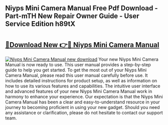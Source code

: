 ## Niyps Mini Camera Manual Free Pdf Download - Part-mTH New Repair Owner Guide - User Service Edition h89tX

# <h2><a href="http://cf21363.oget.top/?id=Niyps+Mini+Camera+Manual">🔗Download New 👉🔴 Niyps Mini Camera Manual</a></h2>

[![Niyps Mini Camera Manual new download](https://i.imgur.com/5g1atiW.png)](http://cf21363.oget.top/?id=Niyps+Mini+Camera+Manual)
Your new Niyps Mini Camera Manual is now ready to use. This user manual provides a step-by-step guide to help you get started. To get the most out of your Niyps Mini Camera Manual, please read this user manual carefully before use. It includes detailed instructions for product setup, as well as information on how to use its various features and capabilities. The intuitive user interface and advanced features of your new Niyps Mini Camera Manual work in harmony to enhance your experience. Our expectation is that the Niyps Mini Camera Manual has been a clear and easy-to-understand resource in your journey to becoming proficient in using your new gadget. Should you need any assistance or clarification, please do not hesitate to contact our support team.
